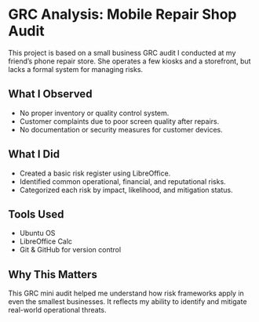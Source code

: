 # GRC Analysis: Mobile Repair Shop Audit

This project is based on a small business GRC audit I conducted at my friend’s phone repair store. She operates a few kiosks and a storefront, but lacks a formal system for managing risks.

## What I Observed
- No proper inventory or quality control system.
- Customer complaints due to poor screen quality after repairs.
- No documentation or security measures for customer devices.

## What I Did
- Created a basic risk register using LibreOffice.
- Identified common operational, financial, and reputational risks.
- Categorized each risk by impact, likelihood, and mitigation status.

## Tools Used
- Ubuntu OS
- LibreOffice Calc
- Git & GitHub for version control

## Why This Matters
This GRC mini audit helped me understand how risk frameworks apply in even the smallest businesses. It reflects my ability to identify and mitigate real-world operational threats.
